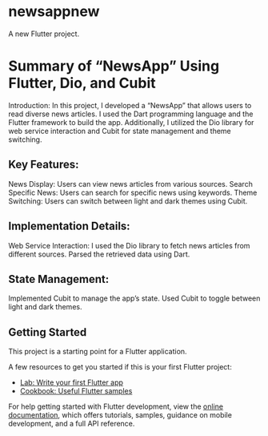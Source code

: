 # newsappnew

A new Flutter project.

# Summary of “NewsApp” Using Flutter, Dio, and Cubit
Introduction:
In this project, I developed a “NewsApp” that allows users to read diverse news articles. I used the Dart programming language and the Flutter framework to build the app. Additionally, I utilized the Dio library for web service interaction and Cubit for state management and theme switching.

## Key Features:
News Display: Users can view news articles from various sources.
Search Specific News: Users can search for specific news using keywords.
Theme Switching: Users can switch between light and dark themes using Cubit.
## Implementation Details:
Web Service Interaction:
I used the Dio library to fetch news articles from different sources.
Parsed the retrieved data using Dart.
## State Management:
Implemented Cubit to manage the app’s state.
Used Cubit to toggle between light and dark themes.



## Getting Started

This project is a starting point for a Flutter application.

A few resources to get you started if this is your first Flutter project:

- [Lab: Write your first Flutter app](https://docs.flutter.dev/get-started/codelab)
- [Cookbook: Useful Flutter samples](https://docs.flutter.dev/cookbook)

For help getting started with Flutter development, view the
[online documentation](https://docs.flutter.dev/), which offers tutorials,
samples, guidance on mobile development, and a full API reference.
